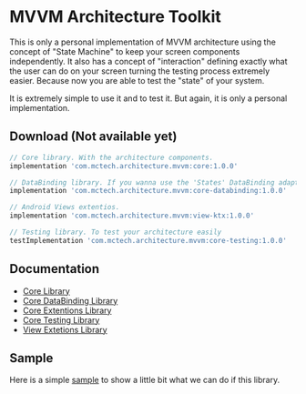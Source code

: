 # MVVM Architecture Toolkit
This is only a personal implementation of MVVM architecture using the concept of "State Machine" to keep your screen components independently. It also has a concept of "interaction" defining exactly what the user can do on your screen turning the testing process extremely easier. Because now you are able to test the "state" of your system.

It is extremely simple to use it and to test it. But again, it is only a personal implementation.

## Download (Not available yet)
```groovy
// Core library. With the architecture components.
implementation 'com.mctech.architecture.mvvm:core:1.0.0'

// DataBinding library. If you wanna use the 'States' DataBinding adapters.
implementation 'com.mctech.architecture.mvvm:core-databinding:1.0.0'

// Android Views extentios. 
implementation 'com.mctech.architecture.mvvm:view-ktx:1.0.0'

// Testing library. To test your architecture easily
testImplementation 'com.mctech.architecture.mvvm:core-testing:1.0.0'
``` 

## Documentation
* [Core Library](https://github.com/MayconCardoso/Mvvm-Toolkit-Architecture/tree/master/library/core)
* [Core DataBinding Library](https://github.com/MayconCardoso/Mvvm-Toolkit-Architecture/tree/master/library/core-databinding)
* [Core Extentions Library](https://github.com/MayconCardoso/Mvvm-Toolkit-Architecture/tree/master/library/core-ktx)
* [Core Testing Library](https://github.com/MayconCardoso/Mvvm-Toolkit-Architecture/tree/master/library/core-testing)
* [View Extetions Library](https://github.com/MayconCardoso/Mvvm-Toolkit-Architecture/tree/master/library/view-extentions)

## Sample

Here is a simple [sample](https://github.com/MayconCardoso/Mvvm-Toolkit-Architecture/tree/master/sample) to show a little bit what we can do if this library. 
